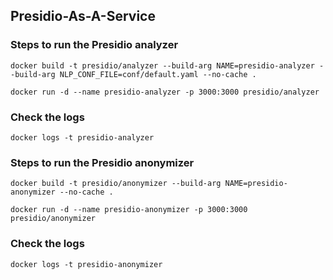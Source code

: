 ## Presidio-As-A-Service

### Steps to run the Presidio analyzer

`docker build -t presidio/analyzer --build-arg NAME=presidio-analyzer --build-arg NLP_CONF_FILE=conf/default.yaml --no-cache .` <br>

`docker run -d --name presidio-analyzer -p 3000:3000 presidio/analyzer`

### Check the logs 

`docker logs -t presidio-analyzer`

### Steps to run the Presidio anonymizer

`docker build -t presidio/anonymizer --build-arg NAME=presidio-anonymizer --no-cache .`

`docker run -d --name presidio-anonymizer -p 3000:3000 presidio/anonymizer`

### Check the logs 

`docker logs -t presidio-anonymizer`
